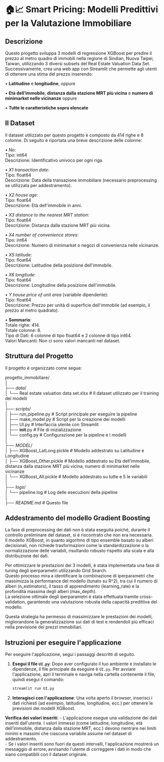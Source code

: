 # 🏠📈 Smart Pricing: Modelli Predittivi per la Valutazione Immobiliare

## Descrizione
Questo progetto sviluppa 3 modelli di regressione XGBoost per predire il prezzo al metro quadro di immobili nella regione di Sindian, Nuova Taipei, Taiwan, utilizzando 3 diversi subsets del Real Estate Valuation Data Set.  
Successivamente, crea una web app con Streamlit che permette agli utenti di ottenere una stima del prezzo inserendo:

• __Latitudine__ e __longitudine__, oppure

• __Età dell’immobile__, __distanza dalla stazione MRT più vicina__ e __numero di minimarket nelle vicinanze__ oppure

• __Tutte le caratteristiche sopra elencate__

## Il Dataset
Il dataset utilizzato per questo progetto è composto da 414 righe e 8 colonne. Di seguito è riportata una breve descrizione delle colonne:

• *No*:  
    Tipo: int64  
    Descrizione: Identificativo univoco per ogni riga.  

• *X1 transaction date*:  
    Tipo: float64  
    Descrizione: Data della transazione immobiliare (necessario preprocessing se utilizzata per addestramento).
  
• *X2 house age*:  
    Tipo: float64  
    Descrizione: Età dell'immobile in anni.  

• *X3 distance to the nearest MRT station*:  
    Tipo: float64  
    Descrizione: Distanza dalla stazione MRT più vicina.  

• *X4 number of convenience stores*:  
    Tipo: int64  
    Descrizione: Numero di minimarket o negozi di convenienza nelle vicinanze.  

• *X5 latitude*:  
    Tipo: float64  
    Descrizione: Latitudine della posizione dell'immobile.  

• *X6 longitude*:  
    Tipo: float64  
    Descrizione: Longitudine della posizione dell'immobile.  
  
• *Y house price of unit area* (variabile dipendente):  
    Tipo: float64  
    Descrizione: Prezzo per unità di superficie dell'immobile (ad esempio, il prezzo al metro quadrato).  
  
•  **Sommario**:  
Totale righe: 414.  
Totale colonne: 8.  
Tipo di Dati: 6 colonne di tipo float64 e 2 colonne di tipo int64.  
Valori Mancanti: Non ci sono valori mancanti nel dataset.  

## Struttura del Progetto
Il progetto è organizzato come segue:

progetto_immobiliare/  
│  
├── *data*/  
│   └── Real estate valuation data set.xlsx  # Il dataset utilizzato per il training dei modelli    
│  
├── *scripts*/  
│   ├── run_pipeline.py  # Script principale per eseguire la pipeline  
│   ├── make_model.py  # Script per la creazione dei modelli  
│   ├── UI.py  # Interfaccia utente con Streamlit  
│   ├── __init__.py  # File di inizializzazione  
│   └── config.py  # Configurazione per la pipeline e i modelli  
│  
├── *MODEL*/    
│       ├── XGBoost_LatLong.pickle # Modello addestrato su Latitudine e Longitudine  
│       ├── XGBoost_Other.pickle # Modello addestrato su Età dell’immobile, distanza dalla stazione MRT più vicina, numero di minimarket nelle vicinanze     
│       └── XGBoost_All.pickle # Modello addestrato su tutte e 5 le variabili    
│      
├── *logs*/    
│   └── pipeline.log  # Log delle esecuzioni della pipeline      
│      
├── *README.md*  # Questo file  




## Addestramento del modello Gradient Boosting
La fase di preprocessing dei dati non è stata eseguita poiché, durante il controllo preliminare del dataset, si è riscontrato che non era necessaria.   
Il modello XGBoost, in quanto algoritmo di tipo ensemble basato su alberi decisionali, non richiede trasformazioni come la standardizzazione o la normalizzazione delle variabili, risultando robusto rispetto alla scala e alla distribuzione dei dati.  

Per ottimizzare le prestazioni dei 3 modelli, è stata implementata una fase di tuning degli iperparametri utilizzando Grid Search.   
Questo processo mira a identificare la combinazione di iperparametri che massimizza la performance del modello (tunato su R^2), tra cui il numero di alberi (n_estimators), il tasso di apprendimento (learning_rate) e la profondità massima degli alberi (max_depth).  
La selezione ottimale degli iperparametri è stata effettuata tramite cross-validation, garantendo una valutazione robusta della capacità predittiva del modello.  

Questa strategia ha permesso di massimizzare le prestazioni dei modelli, migliorandone la generalizzazione sui dati di test e rendendoli più efficaci nella previsione dei prezzi immobiliari.  
  

## Istruzioni per eseguire l'applicazione
Per eseguire l'applicazione, segui i passaggi descritti di seguito.

1. **Esegui il file `UI.py`**:
    Dopo aver configurato il tuo ambiente e installato le dipendenze, il file principale da eseguire è `UI.py`. Per avviare l'applicazione, apri il terminale e naviga nella cartella contenente il file, quindi esegui il comando:

    ```bash
    streamlit run UI.py
    ```

2. **Interagisci con l'applicazione**:
    Una volta aperto il browser, inserisci i dati richiesti (ad esempio, latitudine, longitudine, ecc.) per ottenere le previsioni dei modelli XGBoost.  

 **Verifica dei valori inseriti**:
    - L'applicazione esegue una validazione dei dati inseriti dall'utente.   I valori immessi (come latitudine, longitudine, età dell’immobile, distanza dalla stazione MRT, ecc.) devono rientrare nei limiti minimi e massimi che ciascuna variabile assume nel dataset di addestramento.  
    - Se i valori inseriti sono fuori da questi intervalli, l'applicazione mostrerà un messaggio di errore, avvisando l'utente di correggere i dati in modo che siano compatibili con il dataset originale.

